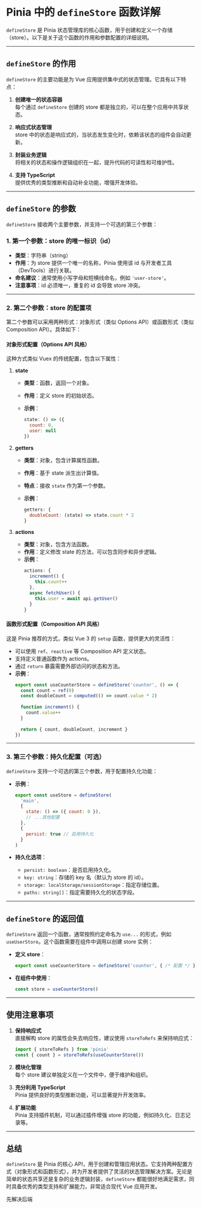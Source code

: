 # Pinia 中的 `defineStore` 函数详解

`defineStore` 是 Pinia 状态管理库的核心函数，用于创建和定义一个存储（store）。以下是关于这个函数的作用和参数配置的详细说明。

---

## `defineStore` 的作用

`defineStore` 的主要功能是为 Vue 应用提供集中式的状态管理。它具有以下特点：

1. **创建唯一的状态容器**  
   每个通过 `defineStore` 创建的 store 都是独立的，可以在整个应用中共享状态。

2. **响应式状态管理**  
   store 中的状态是响应式的，当状态发生变化时，依赖该状态的组件会自动更新。

3. **封装业务逻辑**  
   将相关的状态和操作逻辑组织在一起，提升代码的可读性和可维护性。

4. **支持 TypeScript**  
   提供优秀的类型推断和自动补全功能，增强开发体验。

---

## `defineStore` 的参数

`defineStore` 接收两个主要参数，并支持一个可选的第三个参数：

### 1. **第一个参数：store 的唯一标识（id）**
- **类型**：字符串（string）
- **作用**：为 store 提供一个唯一的名称，Pinia 使用该 id 与开发者工具（DevTools）进行关联。
- **命名建议**：通常使用小写字母和短横线命名，例如 `'user-store'`。
- **注意事项**：id 必须唯一，重复的 id 会导致 store 冲突。

---

### 2. **第二个参数：store 的配置项**

第二个参数可以采用两种形式：对象形式（类似 Options API）或函数形式（类似 Composition API）。具体如下：

#### **对象形式配置（Options API 风格）**

这种方式类似 Vuex 的传统配置，包含以下属性：

1. **state**  
   - **类型**：函数，返回一个对象。  
   - **作用**：定义 store 的初始状态。  
   - **示例**：  
     
     ```javascript
     state: () => ({
       count: 0,
       user: null
     })
     ```
   
2. **getters**  
   - **类型**：对象，包含计算属性函数。  
   - **作用**：基于 state 派生出计算值。  
   - **特点**：接收 `state` 作为第一个参数。  
   - **示例**：  
     
     ```javascript
     getters: {
       doubleCount: (state) => state.count * 2
     }
     ```
   
3. **actions**  
   - **类型**：对象，包含方法函数。  
   - **作用**：定义修改 state 的方法，可以包含同步和异步逻辑。  
   - **示例**：  
     ```javascript
     actions: {
       increment() {
         this.count++
       },
       async fetchUser() {
         this.user = await api.getUser()
       }
     }
     ```

#### **函数形式配置（Composition API 风格）**

这是 Pinia 推荐的方式，类似 Vue 3 的 `setup` 函数，提供更大的灵活性：

- 可以使用 `ref`、`reactive` 等 Composition API 定义状态。  
- 支持定义普通函数作为 actions。  
- 通过 `return` 暴露需要外部访问的状态和方法。  
- **示例**：  
  ```javascript
  export const useCounterStore = defineStore('counter', () => {
    const count = ref(0)
    const doubleCount = computed(() => count.value * 2)
    
    function increment() {
      count.value++
    }
    
    return { count, doubleCount, increment }
  })
  ```

---

### 3. **第三个参数：持久化配置（可选）**

`defineStore` 支持一个可选的第三个参数，用于配置持久化功能：

- **示例**：  
  ```javascript
  export const useStore = defineStore(
    'main',
    {
      state: () => ({ count: 0 }),
      // ...其他配置
    },
    {
      persist: true // 启用持久化
    }
  )
  ```

- **持久化选项**：
  - `persist: boolean`：是否启用持久化。
  - `key: string`：存储的 key 名（默认为 store 的 id）。
  - `storage: localStorage/sessionStorage`：指定存储位置。
  - `paths: string[]`：指定需要持久化的状态字段。

---

## `defineStore` 的返回值

`defineStore` 返回一个函数，通常按照约定命名为 `use...` 的形式，例如 `useUserStore`。这个函数需要在组件中调用以创建 store 实例：

- **定义 store**：  
  ```javascript
  export const useCounterStore = defineStore('counter', { /* 配置 */ })
  ```

- **在组件中使用**：  
  
  ```javascript
  const store = useCounterStore()
  ```

---

## 使用注意事项

1. **保持响应式**  
   直接解构 store 的属性会失去响应性，建议使用 `storeToRefs` 来保持响应式：  
   ```javascript
   import { storeToRefs } from 'pinia'
   const { count } = storeToRefs(useCounterStore())
   ```

2. **模块化管理**  
   每个 store 建议单独定义在一个文件中，便于维护和组织。

3. **充分利用 TypeScript**  
   Pinia 提供良好的类型推断功能，可以显著提升开发效率。

4. **扩展功能**  
   Pinia 支持插件机制，可以通过插件增强 store 的功能，例如持久化、日志记录等。

---

## 总结

`defineStore` 是 Pinia 的核心 API，用于创建和管理应用状态。它支持两种配置方式（对象形式和函数形式），并为开发者提供了灵活的状态管理解决方案。无论是简单的状态共享还是复杂的业务逻辑封装，`defineStore` 都能很好地满足需求，同时具备优秀的类型支持和扩展能力，非常适合现代 Vue 应用开发。

先解决后端